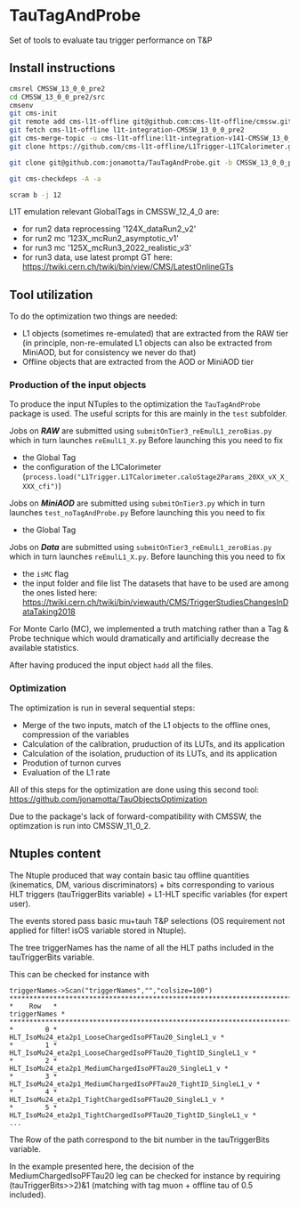 # TauTagAndProbe
Set of tools to evaluate tau trigger performance on T&amp;P

## Install instructions
```bash
cmsrel CMSSW_13_0_0_pre2
cd CMSSW_13_0_0_pre2/src
cmsenv
git cms-init
git remote add cms-l1t-offline git@github.com:cms-l1t-offline/cmssw.git
git fetch cms-l1t-offline l1t-integration-CMSSW_13_0_0_pre2
git cms-merge-topic -u cms-l1t-offline:l1t-integration-v141-CMSSW_13_0_0_pre2
git clone https://github.com/cms-l1t-offline/L1Trigger-L1TCalorimeter.git L1Trigger/L1TCalorimeter/data

git clone git@github.com:jonamotta/TauTagAndProbe.git -b CMSSW_13_0_0_pre2-l1t-integration-v141-CMSSW_13_0_0_pre2__fixed

git cms-checkdeps -A -a

scram b -j 12
```

L1T emulation relevant GlobalTags in CMSSW_12_4_0 are:
* for run2 data reprocessing '124X_dataRun2_v2'
* for run2 mc '123X_mcRun2_asymptotic_v1'
* for run3 mc '125X_mcRun3_2022_realistic_v3'
* for run3 data, use latest prompt GT here: https://twiki.cern.ch/twiki/bin/view/CMS/LatestOnlineGTs


## Tool utilization
To do the optimization two things are needed:
* L1 objects (sometimes re-emulated) that are extracted from the RAW tier (in principle, non-re-emulated L1 objects can also be extracted from MiniAOD, but for consistency we never do that)
* Offline objects that are extracted from the AOD or MiniAOD tier

### Production of the input objects
To produce the input NTuples to the optimization the `TauTagAndProbe` package is used. The useful scripts for this are mainly in the `test` subfolder.

Jobs on ***RAW*** are submitted using `submitOnTier3_reEmulL1_zeroBias.py` which in turn launches `reEmulL1_X.py`
Before launching this you need to fix
* the Global Tag
* the configuration of the L1Calorimeter (`process.load("L1Trigger.L1TCalorimeter.caloStage2Params_20XX_vX_X_XXX_cfi")`)

Jobs on ***MiniAOD*** are submitted using `submitOnTier3.py` which in turn launches `test_noTagAndProbe.py`
Before launching this you need to fix
* the Global Tag

Jobs on ***Data*** are submitted using `submitOnTier3_reEmulL1_zeroBias.py` which in turn launches `reEmulL1_X.py`.
Before launching this you need to fix
* the `isMC` flag
* the input folder and file list
The datasets that have to be used are among the ones listed here: https://twiki.cern.ch/twiki/bin/viewauth/CMS/TriggerStudiesChangesInDataTaking2018

For Monte Carlo (MC), we implemented a truth matching rather than a Tag & Probe technique which would dramatically and artificially decrease the available statistics.

After having produced the input object `hadd` all the files.

### Optimization
The optimization is run in several sequential steps:
* Merge of the two inputs, match of the L1 objects to the offline ones, compression of the variables
* Calculation of the calibration, pruduction of its LUTs, and its application
* Calculation of the isolation, pruduction of its LUTs, and its application
* Prodution of turnon curves
* Evaluation of the L1 rate

All of this steps for the optimization are done using this second tool: https://github.com/jonamotta/TauObjectsOptimization

Due to the package's lack of forward-compatibility with CMSSW, the optimzation is run into CMSSW_11_0_2.

## Ntuples content
The Ntuple produced that way contain basic tau offline quantities (kinematics, DM, various discriminators) + bits corresponding to various HLT triggers (tauTriggerBits variable) + L1-HLT specific variables (for expert user).

The events stored pass basic mu+tauh T&P selections (OS requirement not applied for filter! isOS variable stored in Ntuple).

The tree triggerNames has the name of all the HLT paths included in the tauTriggerBits variable.

This can be checked for instance with
```
triggerNames->Scan("triggerNames","","colsize=100")
*******************************************************************************************************************
*    Row   *                                                                                         triggerNames *
*******************************************************************************************************************
*        0 *                                                 HLT_IsoMu24_eta2p1_LooseChargedIsoPFTau20_SingleL1_v *
*        1 *                                         HLT_IsoMu24_eta2p1_LooseChargedIsoPFTau20_TightID_SingleL1_v *
*        2 *                                                HLT_IsoMu24_eta2p1_MediumChargedIsoPFTau20_SingleL1_v *
*        3 *                                        HLT_IsoMu24_eta2p1_MediumChargedIsoPFTau20_TightID_SingleL1_v *
*        4 *                                                 HLT_IsoMu24_eta2p1_TightChargedIsoPFTau20_SingleL1_v *
*        5 *                                         HLT_IsoMu24_eta2p1_TightChargedIsoPFTau20_TightID_SingleL1_v *
...
```
The Row of the path correspond to the bit number in the tauTriggerBits variable.

In the example presented here, the decision of the MediumChargedIsoPFTau20 leg can be checked for instance by requiring (tauTriggerBits>>2)&1 (matching with tag muon + offline tau of 0.5 included).